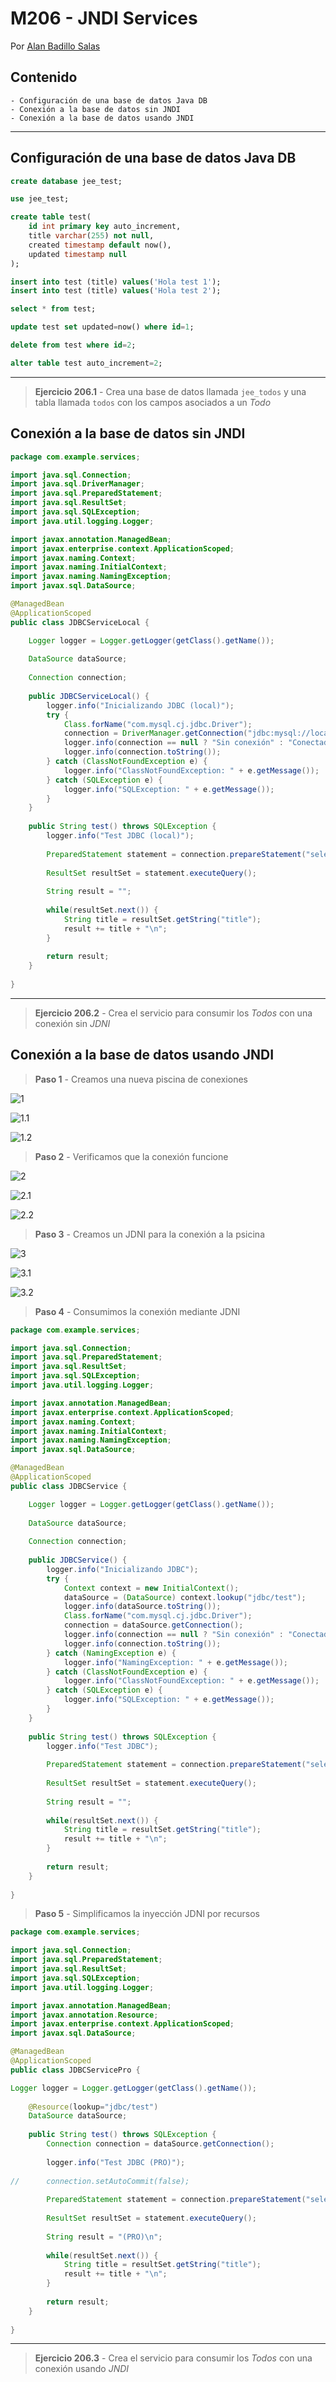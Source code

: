 # M206 - JNDI Services

Por [Alan Badillo Salas](mailto:alan@nomadacode.com)

## Contenido

    - Configuración de una base de datos Java DB
    - Conexión a la base de datos sin JNDI
    - Conexión a la base de datos usando JNDI

---

## Configuración de una base de datos Java DB

```sql
create database jee_test;

use jee_test;

create table test(
	id int primary key auto_increment,
    title varchar(255) not null,
    created timestamp default now(),
    updated timestamp null
);

insert into test (title) values('Hola test 1');
insert into test (title) values('Hola test 2');

select * from test;

update test set updated=now() where id=1;

delete from test where id=2;

alter table test auto_increment=2;
```

---

> **Ejercicio 206.1** - Crea una base de datos llamada `jee_todos` y una tabla llamada `todos` con los campos asociados a un *Todo*

## Conexión a la base de datos sin JNDI

```java
package com.example.services;

import java.sql.Connection;
import java.sql.DriverManager;
import java.sql.PreparedStatement;
import java.sql.ResultSet;
import java.sql.SQLException;
import java.util.logging.Logger;

import javax.annotation.ManagedBean;
import javax.enterprise.context.ApplicationScoped;
import javax.naming.Context;
import javax.naming.InitialContext;
import javax.naming.NamingException;
import javax.sql.DataSource;

@ManagedBean
@ApplicationScoped
public class JDBCServiceLocal {

	Logger logger = Logger.getLogger(getClass().getName());
	
	DataSource dataSource;
	
	Connection connection;
	
	public JDBCServiceLocal() {
		logger.info("Inicializando JDBC (local)");
		try {
			Class.forName("com.mysql.cj.jdbc.Driver");
			connection = DriverManager.getConnection("jdbc:mysql://localhost:3308/jee_test?autoReconnect=true&useSSL=false", "root", "password");
			logger.info(connection == null ? "Sin conexión" : "Conectado");
			logger.info(connection.toString());
		} catch (ClassNotFoundException e) {
			logger.info("ClassNotFoundException: " + e.getMessage());
		} catch (SQLException e) {
			logger.info("SQLException: " + e.getMessage());
		}
	}
	
	public String test() throws SQLException {
		logger.info("Test JDBC (local)");
		
		PreparedStatement statement = connection.prepareStatement("select * from test");
		
		ResultSet resultSet = statement.executeQuery();
		
		String result = "";
		
		while(resultSet.next()) {
			String title = resultSet.getString("title");
			result += title + "\n";
		}
		
		return result;
	}
	
}
```

---

> **Ejercicio 206.2** - Crea el servicio para consumir los *Todos* con una conexión sin *JDNI*

## Conexión a la base de datos usando JNDI

> **Paso 1** - Creamos una nueva piscina de conexiones

![1](./assets/m206/image.png)

![1.1](./assets/m206/image-1.png)

![1.2](./assets/m206/image-2.png)

> **Paso 2** - Verificamos que la conexión funcione

![2](./assets/m206/image-3.png)

![2.1](./assets/m206/image-4.png)

![2.2](./assets/m206/image-7.png)

> **Paso 3** - Creamos un JDNI para la conexión a la psicina

![3](./assets/m206/image-5.png)

![3.1](./assets/m206/image-6.png)

![3.2](./assets/m206/image-8.png)

> **Paso 4** - Consumimos la conexión mediante JDNI

```java
package com.example.services;

import java.sql.Connection;
import java.sql.PreparedStatement;
import java.sql.ResultSet;
import java.sql.SQLException;
import java.util.logging.Logger;

import javax.annotation.ManagedBean;
import javax.enterprise.context.ApplicationScoped;
import javax.naming.Context;
import javax.naming.InitialContext;
import javax.naming.NamingException;
import javax.sql.DataSource;

@ManagedBean
@ApplicationScoped
public class JDBCService {

	Logger logger = Logger.getLogger(getClass().getName());
	
	DataSource dataSource;
	
	Connection connection;
	
	public JDBCService() {
		logger.info("Inicializando JDBC");
		try {
			Context context = new InitialContext();
			dataSource = (DataSource) context.lookup("jdbc/test");
			logger.info(dataSource.toString());
			Class.forName("com.mysql.cj.jdbc.Driver");
			connection = dataSource.getConnection();
			logger.info(connection == null ? "Sin conexión" : "Conectado");
			logger.info(connection.toString());
		} catch (NamingException e) {
			logger.info("NamingException: " + e.getMessage());
		} catch (ClassNotFoundException e) {
			logger.info("ClassNotFoundException: " + e.getMessage());
		} catch (SQLException e) {
			logger.info("SQLException: " + e.getMessage());
		}
	}
	
	public String test() throws SQLException {
		logger.info("Test JDBC");
		
		PreparedStatement statement = connection.prepareStatement("select * from test");
		
		ResultSet resultSet = statement.executeQuery();
		
		String result = "";
		
		while(resultSet.next()) {
			String title = resultSet.getString("title");
			result += title + "\n";
		}
		
		return result;
	}
	
}
```

> **Paso 5** - Simplificamos la inyección JDNI por recursos

```java
package com.example.services;

import java.sql.Connection;
import java.sql.PreparedStatement;
import java.sql.ResultSet;
import java.sql.SQLException;
import java.util.logging.Logger;

import javax.annotation.ManagedBean;
import javax.annotation.Resource;
import javax.enterprise.context.ApplicationScoped;
import javax.sql.DataSource;

@ManagedBean
@ApplicationScoped
public class JDBCServicePro {

Logger logger = Logger.getLogger(getClass().getName());
	
	@Resource(lookup="jdbc/test")
	DataSource dataSource;
	
	public String test() throws SQLException {
		Connection connection = dataSource.getConnection();
		
		logger.info("Test JDBC (PRO)");
		
//		connection.setAutoCommit(false);
		
		PreparedStatement statement = connection.prepareStatement("select * from test");
		
		ResultSet resultSet = statement.executeQuery();
		
		String result = "(PRO)\n";
		
		while(resultSet.next()) {
			String title = resultSet.getString("title");
			result += title + "\n";
		}
		
		return result;
	}
	
}
```

---

> **Ejercicio 206.3** - Crea el servicio para consumir los *Todos* con una conexión usando *JNDI*